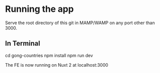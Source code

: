 # Running the app
Serve the root directory of this git in MAMP/WAMP on any port other than 3000.

## In Terminal
cd gong-countries
npm install
npm run dev

The FE is now running on Nuxt 2 at localhost:3000
